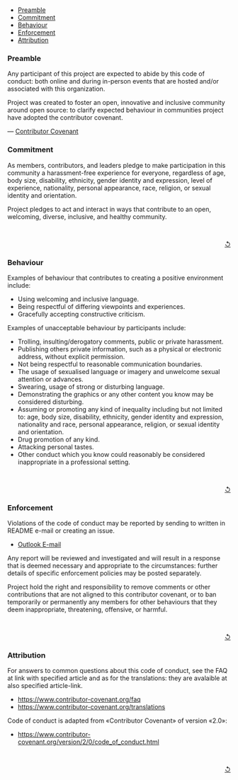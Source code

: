 <br />

- [Preamble](#preamble)
- [Commitment](#commitment)
- [Behaviour](#behaviour)
- [Enforcement](#enforcement)
- [Attribution](#attribution)

<!-- Inspired by .NET Foundation contributor covenant -->

<!-- Preamble of the document: write a purpose of the open source community -->
### Preamble

Any participant of this project are expected to abide by this code of conduct: both online and during in-person events that are hosted and/or associated with this organization.

Project was created to foster an open, innovative and inclusive community around open source: to clarify expected behaviour in communities project have adopted the contributor covenant.

<!-- Another reference to the global source of contributors covenants -->

— [Contributor Covenant](https://www.contributor-covenant.org/)

### Commitment

As members, contributors, and leaders pledge to make participation in this community a harassment-free experience for everyone, regardless of age, body size, disability, ethnicity, gender identity and expression, level of experience, nationality, personal appearance, race, religion, or sexual identity and orientation.

Project pledges to act and interact in ways that contribute to an open, welcoming, diverse, inclusive, and healthy community.

<br />
<p align="right"><a href="#top" title="Back to the top">↺</a></p>

### Behaviour

Examples of behaviour that contributes to creating a positive environment include:

- Using welcoming and inclusive language.
- Being respectful of differing viewpoints and experiences.
- Gracefully accepting constructive criticism.

Examples of unacceptable behaviour by participants include:

- Trolling, insulting/derogatory comments, public or private harassment.
- Publishing others private information, such as a physical or electronic address, without explicit permission.
- Not being respectful to reasonable communication boundaries.
- The usage of sexualised language or imagery and unwelcome sexual attention or advances.
- Swearing, usage of strong or disturbing language.
- Demonstrating the graphics or any other content you know may be considered disturbing.
- Assuming or promoting any kind of inequality including but not limited to: age, body size, disability, ethnicity, gender identity and expression, nationality and race, personal appearance, religion, or sexual identity and orientation.
- Drug promotion of any kind.
- Attacking personal tastes.
- Other conduct which you know could reasonably be considered inappropriate in a professional setting.

<br />
<p align="right"><a href="#top" title="Back to the top">↺</a></p>

### Enforcement

Violations of the code of conduct may be reported by sending to written in README e-mail or creating an issue.

<!-- Referencing developer contact information again in CODE_OF_CONDUCT -->

- <a href= "mailto: jural-odyssea.pr@outlook.com">Outlook E-mail</a>

Any report will be reviewed and investigated and will result in a response that is deemed necessary and appropriate to the circumstances: further details of specific enforcement policies may be posted separately.

Project hold the right and responsibility to remove comments or other contributions that are not aligned to this contributor covenant, or to ban temporarily or permanently any members for other behaviours that they deem inappropriate, threatening, offensive, or harmful.

<br />
<p align="right"><a href="#top" title="Back to the top">↺</a></p>

<!-- Additional information: sources of document -->
### Attribution

For answers to common questions about this code of conduct, see the FAQ at link with specified article and as for the translations: they are avalaible at also specified article-link.

- https://www.contributor-covenant.org/faq
- https://www.contributor-covenant.org/translations

Code of conduct is adapted from «Contributor Covenant» of version «2.0»:

- https://www.contributor-covenant.org/version/2/0/code_of_conduct.html

<br />
<p align="right"><a href="#top" title="Back to the top">↺</a></p>
  
<!-- 
    CODE_OF_CONDUCT constantly using button that described above.
    Array for potential symbols of this mini-function:
        ↟↑↥↺⇑⇞

    Advice: don't use chars that are too bold or detailed.
 -->
